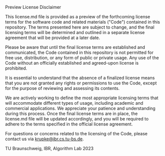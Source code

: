 Preview License Disclaimer

This license.md file is provided as a preview of the forthcoming license terms
for the software code and related materials ("Code") contained in this
repository. The terms presented here are subject to change, and the final
licensing terms will be determined and outlined in a separate license agreement
that will be provided at a later date.

Please be aware that until the final license terms are established and
communicated, the Code contained in this repository is not permitted for free
use, distribution, or any form of public or private usage. Any use of the Code
without an officially established and agreed-upon license is prohibited.

It is essential to understand that the absence of a finalized license means that
you are not granted any rights or permissions to use the Code, except for the
purpose of reviewing and assessing its contents.

We are actively working to define the most appropriate licensing terms that will
accommodate different types of usage, including academic and commercial
applications. We appreciate your patience and understanding during this process.
Once the final license terms are in place, the license.md file will be updated
accordingly, and you will be required to adhere to the terms specified in the
official license agreement.

For questions or concerns related to the licensing of the Code, please contact
us via krupke@ibr.cs.tu-bs.de.

TU Braunschweig, IBR, Algorithm Lab 2023
